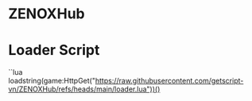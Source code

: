 # ZENOXHub

# Loader Script
``lua
loadstring(game:HttpGet("https://raw.githubusercontent.com/getscript-vn/ZENOXHub/refs/heads/main/loader.lua"))()
```
